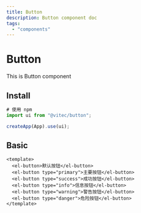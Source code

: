 ```yaml
---
title: Button
description: Button component doc
tags:
  - "components"
---
```


# Button

This is Button component

## Install

```js
# 使用 npm
import ui from "@vitec/button";

createApp(App).use(ui);
```

## Basic

```vue demo
<template>
  <el-button>默认按钮</el-button>
  <el-button type="primary">主要按钮</el-button>
  <el-button type="success">成功按钮</el-button>
  <el-button type="info">信息按钮</el-button>
  <el-button type="warning">警告按钮</el-button>
  <el-button type="danger">危险按钮</el-button>
</template>
```
